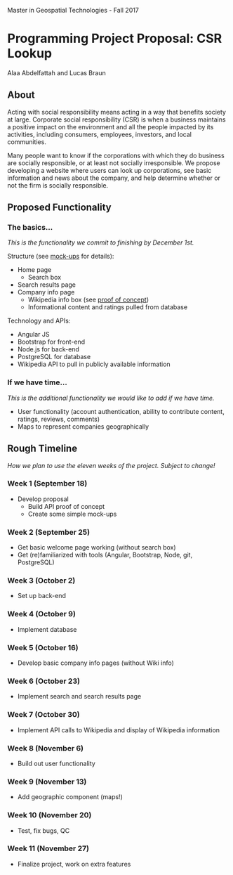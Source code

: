 Master in Geospatial Technologies - Fall 2017

# Programming Project Proposal: CSR Lookup
Alaa Abdelfattah and Lucas Braun

## About
Acting with social responsibility means acting in a way that benefits society at large. Corporate social responsibility (CSR) is when a business maintains a positive impact on the environment and all the people impacted by its activities, including consumers, employees, investors, and local communities.

Many people want to know if the corporations with which they do business are socially responsible, or at least not socially irresponsible. We propose developing a website where users can look up corporations, see basic information and news about the company, and help determine whether or not the firm is socially responsible.

## Proposed Functionality
### The basics…
*This is the functionality we commit to finishing by December 1st.*

Structure (see [mock-ups](https://github.com/lbraun/csr_lookup/blob/master/mockups.pdf) for details):
- Home page
  - Search box
- Search results page
- Company info page
  - Wikipedia info box (see [proof of concept](https://github.com/lbraun/csr_lookup/blob/master/wikipedia_proof_of_concept.html))
  - Informational content and ratings pulled from database

Technology and APIs:
- Angular JS
- Bootstrap for front-end
- Node.js for back-end
- PostgreSQL for database
- Wikipedia API to pull in publicly available information

### If we have time…
*This is the additional functionality we would like to add if we have time.*

- User functionality (account authentication, ability to contribute content, ratings, reviews, comments)
- Maps to represent companies geographically

## Rough Timeline
*How we plan to use the eleven weeks of the project. Subject to change!*

### Week 1 (September 18)
- Develop proposal
  - Build API proof of concept
  - Create some simple mock-ups

### Week 2 (September 25)
- Get basic welcome page working (without search box)
- Get (re)familiarized with tools (Angular, Bootstrap, Node, git, PostgreSQL)

### Week 3 (October 2)
- Set up back-end

### Week 4 (October 9)
- Implement database

### Week 5 (October 16)
- Develop basic company info pages (without Wiki info)

### Week 6 (October 23)
- Implement search and search results page

### Week 7 (October 30)
- Implement API calls to Wikipedia and display of Wikipedia information

### Week 8 (November 6)
- Build out user functionality

### Week 9 (November 13)
- Add geographic component (maps!)

### Week 10 (November 20)
- Test, fix bugs, QC

### Week 11 (November 27)
- Finalize project, work on extra features
